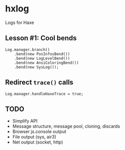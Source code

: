 # hxlog
Logs for Haxe

## Lesson #1: Cool bends

```
Log.manager.branch()
	.bend(new PosInfosBend())
	.bend(new LogLevelBend())
	.bend(new AnsiColoringBend())
	.bend(new SysLog());
```

## Redirect `trace()` calls

```
Log.manager.handleHaxeTrace = true;
```

## TODO
- Simplify API
- Message structure, message pool, cloning, discards
- Browser js.console output
- File output (sys, air3)
- Net output (socket, http)
